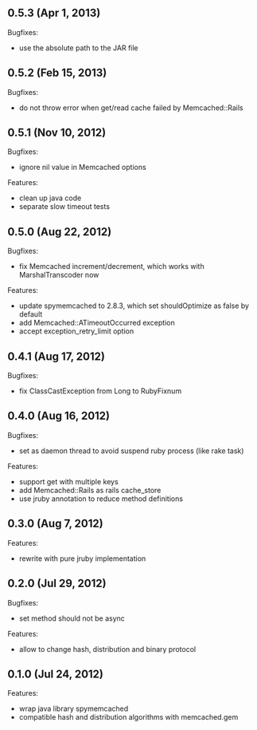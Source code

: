 ## 0.5.3 (Apr 1, 2013)

Bugfixes:

  - use the absolute path to the JAR file

## 0.5.2 (Feb 15, 2013)

Bugfixes:

  - do not throw error when get/read cache failed by Memcached::Rails

## 0.5.1 (Nov 10, 2012)

Bugfixes:

  - ignore nil value in Memcached options

Features:

  - clean up java code
  - separate slow timeout tests

## 0.5.0 (Aug 22, 2012)

Bugfixes:

  - fix Memcached increment/decrement, which works with MarshalTranscoder
now

Features:

  - update spymemcached to 2.8.3, which set shouldOptimize as false by
default
  - add Memcached::ATimeoutOccurred exception
  - accept exception_retry_limit option

## 0.4.1 (Aug 17, 2012)

Bugfixes:

  - fix ClassCastException from Long to RubyFixnum

## 0.4.0 (Aug 16, 2012)

Bugfixes:

  - set as daemon thread to avoid suspend ruby process (like rake task)

Features:

  - support get with multiple keys
  - add Memcached::Rails as rails cache_store
  - use jruby annotation to reduce method definitions

## 0.3.0 (Aug 7, 2012)

Features:

  - rewrite with pure jruby implementation

## 0.2.0 (Jul 29, 2012)

Bugfixes:

  - set method should not be async

Features:

  - allow to change hash, distribution and binary protocol

## 0.1.0 (Jul 24, 2012)

Features:

  - wrap java library spymemcached
  - compatible hash and distribution algorithms with memcached.gem
